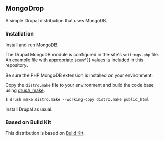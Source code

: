 ## MongoDrop

A simple Drupal distribution that uses MongoDB.

### Installation

Install and run MongoDB.

The Drupal MongoDB module is configured in the site's `settings.php` file.
An example file with appropriate `$conf[]` values is included in this
repository.

Be sure the PHP MongoDB extension is installed on your environment.

Copy the `distro.make` file to your environment and build the code base using
[drush_make](http://drupal.org/project/drush_make).

    $ drush make distro.make --working-copy distro.make public_html

Install Drupal as usual.

### Based on Build Kit

This distribution is based on [Build Kit](http://drupal.org/project/buildkit).
